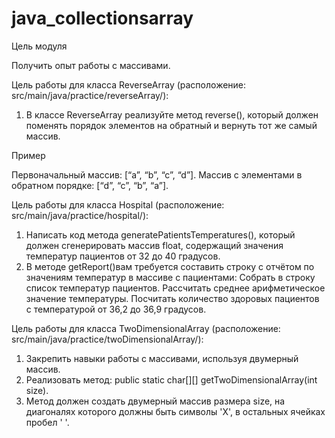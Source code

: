 # java_collectionsarray
Цель модуля

Получить опыт работы с массивами.

Цель работы для класса ReverseArray (расположение: src/main/java/practice/reverseArray/):

1. В классе ReverseArray реализуйте метод reverse(), который должен поменять порядок элементов на обратный и вернуть тот же самый массив.

Пример

Первоначальный массив: [“a”, “b”, “c”, “d”].
Массив с элементами в обратном порядке: [“d”, “c”, “b”, “a”].

Цель работы для класса Hospital (расположение: src/main/java/practice/hospital/):

1. Написать код метода generatePatientsTemperatures(), который должен сгенерировать массив float, содержащий значения температур пациентов от 32 до 40 градусов.
2. В методе getReport()вам требуется составить строку с отчётом по значениям температур в массиве с пациентами:
    Собрать в строку список температур пациентов.
    Рассчитать среднее арифметическое значение температуры.
    Посчитать количество здоровых пациентов с температурой от 36,2 до 36,9 градусов.

Цель работы для класса TwoDimensionalArray (расположение: src/main/java/practice/twoDimensionalArray/):

1. Закрепить навыки работы с массивами, используя двумерный массив.
2. Реализовать метод: public static char[][] getTwoDimensionalArray(int size).
3. Метод должен создать двумерный массив размера size, на диагоналях которого должны быть символы 'X', в остальных ячейках пробел ' '.
